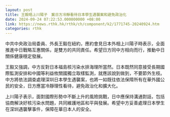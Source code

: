 ```yaml
---
layout: post
title: 王毅晤上川陽子　冀日方冷靜看待日本學生遇襲案和避免政治化
date: 2024-09-24 07:22:53.000000000 +08:00
link: https://news.rthk.hk/rthk/ch/component/k2/1771745-20240924.htm
categories: rthk
---
```


中共中央政治局委員、外長王毅在紐約，應約會見日本外相上川陽子時表示，全面推進中日戰略互惠關係，是雙方的共同責任。希望日方同中方相向而行，推動中日關係健康穩定發展。

王毅又強調，中方反對日本福島核污染水排海理所當然。日本既然同意接受長期國際監測安排和中國等利益攸關國獨立取樣監測，就應該說到做到，不要節外生枝。中方將依法調查處理深圳日本學生遇襲案，也將一如既往依法保障所有在華外國公民的安全，日方應當冷靜理性看待，避免政治化和擴大化。

上川陽子表示，面對國際形勢中不斷上升的風險挑戰，日中應保持溝通對話，包括協商解決好核污染水問題，共同維護地區和平與發展。希望中方妥善處理日本學生在深圳遇襲擊事件，保障在華日本人的安全。

